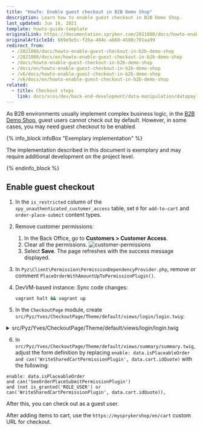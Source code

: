 ```yaml
---
title: "HowTo: Enable guest checkout in B2B Demo Shop"
description: Learn how to enable guest checkout in B2B Demo Shop.
last_updated: Jun 16, 2021
template: howto-guide-template
originalLink: https://documentation.spryker.com/2021080/docs/howto-enable-guest-checkout-in-b2b-demo-shop
originalArticleId: 669e5e5c-f26a-484c-ab68-4588c701aa99
redirect_from:
  - /2021080/docs/howto-enable-guest-checkout-in-b2b-demo-shop
  - /2021080/docs/en/howto-enable-guest-checkout-in-b2b-demo-shop
  - /docs/howto-enable-guest-checkout-in-b2b-demo-shop
  - /docs/en/howto-enable-guest-checkout-in-b2b-demo-shop
  - /v6/docs/howto-enable-guest-checkout-in-b2b-demo-shop
  - /v6/docs/en/howto-enable-guest-checkout-in-b2b-demo-shop
related:
  - title: Checkout steps
    link: docs/scos/dev/back-end-development/data-manipulation/datapayload-conversion/checkout/checkout-steps.html
---
```


As B2B environments usually implement complex business logic, in the [B2B Demo Shop](/docs/scos/user/intro-to-spryker/b2b-suite.html), guest users cannot check out by default. However, in some cases, you may need guest checkout to be enabled.

{% info_block infoBox "Exemplary implementation" %}

The implementation described in this document is exemplary and may require additional development on the project level.

{% endinfo_block %}

## Enable guest checkout

1. In the `is_restricted` column of the `spy_unauthenticated_customer_access` table, set `0` for `add-to-cart` and `order-place-submit` content types.
2. Remove customer permissions:
    1. In the Back Office, go to **Customers&nbsp;<span aria-label="and then">></span> Customer Access**.
    2. Clear all the permissions.
    ![customer-permissions](https://spryker.s3.eu-central-1.amazonaws.com/docs/Tutorials/HowTos/HowTo+-+enable+guest+checkout+in+B2B+Demo+Shop/customer-permissions.png)
    3. Select **Save**. The page refreshes with the success message displayed.

3. In `​Pyz\Client\Permission\PermissionDependencyProvider.php`, remove or comment `​PlaceOrderWithAmountUpToPermissionPlugin()`​.

4. DevVM-based instance: Sync code changes:
   ```bash
   vagrant halt && vagrant up
   ```

5. In the `CheckoutPage` module, create `src/Pyz/Yves/CheckoutPage/Theme/default/views/login/login.twig`:

<details><summary markdown='span'>src/Pyz/Yves/CheckoutPage/Theme/default/views/login/login.twig</summary>

```twig
{% raw %}{%{% endraw %} extends template('page-layout-checkout', 'CheckoutPage') {% raw %}%}{% endraw %}

{% raw %}{%{% endraw %} define data = {
    isGuest: _view.guestForm.vars.value and (_view.guestForm.vars.value.customer and _view.guestForm.vars.value.customer.isGuest),
    forms: {
        registration: _view.registerForm,
        guest: _view.guestForm,
        login: _view.loginForm
    }
} {% raw %}%}{% endraw %}

{% raw %}{%{% endraw %} block content {% raw %}%}{% endraw %}
    <ul class="list">
        <li class="list__item spacing-y">
            {% raw %}{%{% endraw %} include molecule('toggler-radio') with {
                data: {
                    label: 'checkout.customer.proceed_as_user' | trans,
                },
                attributes: {
                    id: 'register',
                    checked: not data.isGuest,
                    name: 'checkoutProceedAs',
                    'target-class-name': 'js-login__register',
                },
            } only {% raw %}%}{% endraw %}
        </li>
        <li class="list__item">
            {% raw %}{%{% endraw %} include molecule('toggler-radio') with {
                data: {
                    label: 'checkout.customer.proceed_as_guest' | trans,
                },
                attributes: {
                    id: 'guest',
                    checked: data.isGuest,
                    name: 'checkoutProceedAs',
                    'target-class-name': 'js-login__guest',
                },
            } only {% raw %}%}{% endraw %}
        </li>
    </ul>

    <div class="grid">
        <div class="col col--sm-12 col--lg-6">
            <div class="box">
                {% raw %}{%{% endraw %} include molecule('form') with {
                    class: 'js-login__register' ~ (data.isGuest ? ' is-hidden' : ''),
                    data: {
                        title: 'customer.registration.title' | trans,
                        form: data.forms.registration,
                        submit: {
                            enable: true,
                            text: 'forms.submit.register' | trans
                        }
                    },
                    qa: 'register-form'
                } only {% raw %}%}{% endraw %}

                {% raw %}{%{% endraw %} include molecule('form') with {
                    class: 'js-login__guest' ~ (data.isGuest ? '' : ' is-hidden'),
                    data: {
                        title: 'checkout.customer.order_as_guest' | trans,
                        form: data.forms.guest,
                        submit: {
                            enable: true
                        }
                    }
                } only {% raw %}%}{% endraw %}
            </div>
        </div>

        <div class="col col--sm-12 col--lg-6">
            {% raw %}{%{% endraw %} embed molecule('form') with {
                class: 'box',
                data: {
                    form: data.forms.login,
                    layout: {
                        email: 'col col--sm-6',
                        password: 'col col--sm-6'
                    },
                    submit: {
                        enable: true,
                        text: 'forms.submit.login' | trans
                    },
                    cancel: {
                        enable: true
                    }
                }
            } only {% raw %}%}{% endraw %}
                {% raw %}{%{% endraw %} block cancel {% raw %}%}{% endraw %}
                    <a href="{% raw %}{{{% endraw %} url('password/forgotten') {% raw %}}}{% endraw %}" {% raw %}{{{% endraw %}qa('customer-forgot-password-link'){% raw %}}}{% endraw %}>
                        {% raw %}{{{% endraw %} 'forms.forgot-password' | trans {% raw %}}}{% endraw %}
                    </a>
                {% raw %}{%{% endraw %} endblock {% raw %}%}{% endraw %}
            {% raw %}{%{% endraw %} endembed {% raw %}%}{% endraw %}
        </div>
    </div>
{% raw %}{%{% endraw %} endblock {% raw %}%}{% endraw %}
```
</details>

6. In `src/Pyz/Yves/CheckoutPage/Theme/default/views/summary/summary.twig`, adjust the form definition by replacing `enable: data.isPlaceableOrder and can('WriteSharedCartPermissionPlugin', data.cart.idQuote)` with the following:
```twig
enable: data.isPlaceableOrder
and can('SeeOrderPlaceSubmitPermissionPlugin')
and (not is_granted('ROLE_USER') or can('WriteSharedCartPermissionPlugin', data.cart.idQuote)),
```

After this, you can check out as a guest user.

After adding items to cart, use the `https://mysprykershop/en/cart` custom URL for checkout.

